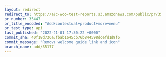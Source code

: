 ```yaml
---
layout: redirect
redirect_to: https://a8c-woo-test-reports.s3.amazonaws.com/public/pr/35447/api/index.html
pr_number: 35447
pr_title_encoded: "Add+contextual+product+more+menu"
pr_test_type: api
last_published: "2022-11-01 17:30:22 +0000"
commit_sha: 40f18d736a7fbab1645cb76b844598dcefd1d9f6
commit_message: "Remove welcome guide link and icon"
branch_name: add/35177
---
```

